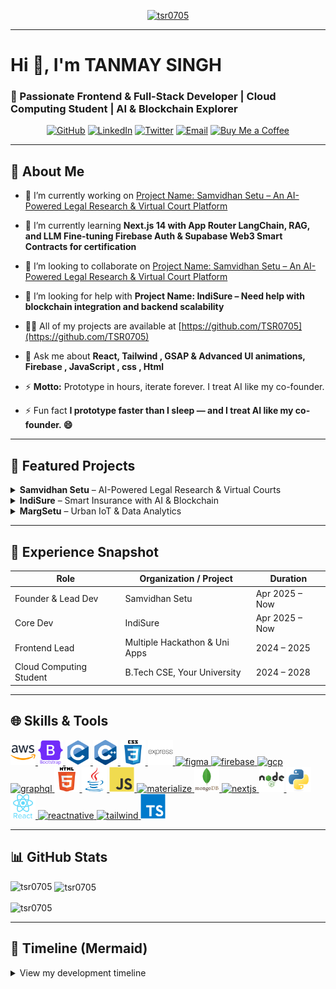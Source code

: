 <!-- PROFILE VIEWS & TROPHIES -->

<p align="center"> <a href="https://github.com/ryo-ma/github-profile-trophy"><img src="https://github-profile-trophy.vercel.app/?username=tsr0705" alt="tsr0705" /></a> </p>

---

 # Hi 👋, I'm **TANMAY SINGH**  
### 🚀 Passionate Frontend & Full-Stack Developer | Cloud Computing Student | AI & Blockchain Explorer

<p align="center">
  <a href="https://github.com/tsr0705"><img src="https://img.shields.io/badge/GitHub-TSR0705-181717?style=for-the-badge&logo=github" alt="GitHub" /></a>
  <a href="https://linkedin.com/in/tanmay-singh-28395b345/"><img src="https://img.shields.io/badge/LinkedIn-Tanmay%20Singh-0A66C2?style=for-the-badge&logo=linkedin" alt="LinkedIn" /></a>
  <a href="https://twitter.com/tanmaysinghra18"><img src="https://img.shields.io/badge/Twitter-@tanmaysinghra18-1DA1F2?style=for-the-badge&logo=twitter" alt="Twitter" /></a>
  <a href="mailto:tanmaysingh8246@gmail.com"><img src="https://img.shields.io/badge/Email-tanmaysingh8246@gmail.com-D14836?style=for-the-badge&logo=gmail" alt="Email" /></a>
  <a href="https://buymeacoffee.com/tanmaysingh"><img src="https://img.shields.io/badge/Buy%20Me%20a%20Coffee-☕-ff69b4?style=for-the-badge&logo=buymeacoffee" alt="Buy Me a Coffee" /></a>
</p>

---

## 🌟 About Me

- 🔭 I’m currently working on [Project Name: Samvidhan Setu – An AI-Powered Legal Research & Virtual Court Platform](https://github.com/TSR0705/INNOVERSE-SAMVIDHAN-SETU.git)

- 🌱 I’m currently learning **Next.js 14 with App Router LangChain, RAG, and LLM Fine-tuning Firebase Auth & Supabase Web3 Smart Contracts for certification**

- 👯 I’m looking to collaborate on [Project Name: Samvidhan Setu – An AI-Powered Legal Research & Virtual Court Platform](https://github.com/TSR0705/INNOVERSE-SAMVIDHAN-SETU.git)

- 🤝 I’m looking for help with **Project Name: IndiSure – Need help with blockchain integration and backend scalability**

- 👨‍💻 All of my projects are available at [https://github.com/TSR0705](https://github.com/TSR0705)

- 💬 Ask me about **React, Tailwind , GSAP & Advanced UI animations, Firebase , JavaScript , css , Html**

- ⚡ **Motto:** Prototype in hours, iterate forever. I treat AI like my co-founder.
- ⚡ Fun fact **I prototype faster than I sleep — and I treat AI like my co-founder. 😄**
---

## 🚀 Featured Projects

<details>
<summary><strong>Samvidhan Setu</strong> – AI-Powered Legal Research & Virtual Courts</summary>

- 🔗 **Repo:** https://github.com/TSR0705/INNOVERSE-SAMVIDHAN-SETU  
- 🛠 **Tech:** React · Next.js · FastAPI · LangChain · MongoDB Atlas · TailwindCSS  
- ⭐ **Highlights:** AI-driven case summarization, real-time courtroom UI, predictive outcome engine
</details>

<details>
<summary><strong>IndiSure</strong> – Smart Insurance with AI & Blockchain</summary>

- 🔗 **Repo:** https://github.com/TSR0705/INDISURE  
- 🛠 **Tech:** React Native · Node.js · Solidity (in progress) · Firebase · IPFS  
- ⭐ **Highlights:** ML-powered fraud detection, Ethereum smart-contract claims, real-time dashboard
</details>

<details>
<summary><strong>MargSetu</strong> – Urban IoT & Data Analytics</summary>

- 🔗 **Repo:** *(coming soon…)*  
- 🛠 **Tech:** IoT · Cloud Functions · GIS · Data Analytics  
- ⭐ **Highlights:** Traffic optimization via sensors, safety-alert heatmaps for planners
</details>

---

## 📄 Experience Snapshot

| Role                              | Organization / Project        | Duration        |
|-----------------------------------|-------------------------------|-----------------|
| Founder & Lead Dev                | Samvidhan Setu                | Apr 2025 – Now  |
| Core Dev                          | IndiSure                      | Apr 2025 – Now  |
| Frontend Lead                     | Multiple Hackathon & Uni Apps | 2024 – 2025     |
| Cloud Computing Student           | B.Tech CSE, Your University   | 2024 – 2028  |

---

## 🌐 Skills & Tools

<p align="center">
 <p align="left"> <a href="https://aws.amazon.com" target="_blank" rel="noreferrer"> <img src="https://raw.githubusercontent.com/devicons/devicon/master/icons/amazonwebservices/amazonwebservices-original-wordmark.svg" alt="aws" width="40" height="40"/> </a> <a href="https://getbootstrap.com" target="_blank" rel="noreferrer"> <img src="https://raw.githubusercontent.com/devicons/devicon/master/icons/bootstrap/bootstrap-plain-wordmark.svg" alt="bootstrap" width="40" height="40"/> </a> <a href="https://www.cprogramming.com/" target="_blank" rel="noreferrer"> <img src="https://raw.githubusercontent.com/devicons/devicon/master/icons/c/c-original.svg" alt="c" width="40" height="40"/> </a> <a href="https://www.w3schools.com/cpp/" target="_blank" rel="noreferrer"> <img src="https://raw.githubusercontent.com/devicons/devicon/master/icons/cplusplus/cplusplus-original.svg" alt="cplusplus" width="40" height="40"/> </a> <a href="https://www.w3schools.com/css/" target="_blank" rel="noreferrer"> <img src="https://raw.githubusercontent.com/devicons/devicon/master/icons/css3/css3-original-wordmark.svg" alt="css3" width="40" height="40"/> </a> <a href="https://expressjs.com" target="_blank" rel="noreferrer"> <img src="https://raw.githubusercontent.com/devicons/devicon/master/icons/express/express-original-wordmark.svg" alt="express" width="40" height="40"/> </a> <a href="https://www.figma.com/" target="_blank" rel="noreferrer"> <img src="https://www.vectorlogo.zone/logos/figma/figma-icon.svg" alt="figma" width="40" height="40"/> </a> <a href="https://firebase.google.com/" target="_blank" rel="noreferrer"> <img src="https://www.vectorlogo.zone/logos/firebase/firebase-icon.svg" alt="firebase" width="40" height="40"/> </a> <a href="https://cloud.google.com" target="_blank" rel="noreferrer"> <img src="https://www.vectorlogo.zone/logos/google_cloud/google_cloud-icon.svg" alt="gcp" width="40" height="40"/> </a> <a href="https://graphql.org" target="_blank" rel="noreferrer"> <img src="https://www.vectorlogo.zone/logos/graphql/graphql-icon.svg" alt="graphql" width="40" height="40"/> </a> <a href="https://www.w3.org/html/" target="_blank" rel="noreferrer"> <img src="https://raw.githubusercontent.com/devicons/devicon/master/icons/html5/html5-original-wordmark.svg" alt="html5" width="40" height="40"/> </a> <a href="https://www.java.com" target="_blank" rel="noreferrer"> <img src="https://raw.githubusercontent.com/devicons/devicon/master/icons/java/java-original.svg" alt="java" width="40" height="40"/> </a> <a href="https://developer.mozilla.org/en-US/docs/Web/JavaScript" target="_blank" rel="noreferrer"> <img src="https://raw.githubusercontent.com/devicons/devicon/master/icons/javascript/javascript-original.svg" alt="javascript" width="40" height="40"/> </a> <a href="https://materializecss.com/" target="_blank" rel="noreferrer"> <img src="https://raw.githubusercontent.com/prplx/svg-logos/5585531d45d294869c4eaab4d7cf2e9c167710a9/svg/materialize.svg" alt="materialize" width="40" height="40"/> </a> <a href="https://www.mongodb.com/" target="_blank" rel="noreferrer"> <img src="https://raw.githubusercontent.com/devicons/devicon/master/icons/mongodb/mongodb-original-wordmark.svg" alt="mongodb" width="40" height="40"/> </a> <a href="https://nextjs.org/" target="_blank" rel="noreferrer"> <img src="https://cdn.worldvectorlogo.com/logos/nextjs-2.svg" alt="nextjs" width="40" height="40"/> </a> <a href="https://nodejs.org" target="_blank" rel="noreferrer"> <img src="https://raw.githubusercontent.com/devicons/devicon/master/icons/nodejs/nodejs-original-wordmark.svg" alt="nodejs" width="40" height="40"/> </a> <a href="https://www.python.org" target="_blank" rel="noreferrer"> <img src="https://raw.githubusercontent.com/devicons/devicon/master/icons/python/python-original.svg" alt="python" width="40" height="40"/> </a> <a href="https://reactjs.org/" target="_blank" rel="noreferrer"> <img src="https://raw.githubusercontent.com/devicons/devicon/master/icons/react/react-original-wordmark.svg" alt="react" width="40" height="40"/> </a> <a href="https://reactnative.dev/" target="_blank" rel="noreferrer"> <img src="https://reactnative.dev/img/header_logo.svg" alt="reactnative" width="40" height="40"/> </a> <a href="https://tailwindcss.com/" target="_blank" rel="noreferrer"> <img src="https://www.vectorlogo.zone/logos/tailwindcss/tailwindcss-icon.svg" alt="tailwind" width="40" height="40"/> </a> <a href="https://www.typescriptlang.org/" target="_blank" rel="noreferrer"> <img src="https://raw.githubusercontent.com/devicons/devicon/master/icons/typescript/typescript-original.svg" alt="typescript" width="40" height="40"/> </a> </p>
</p>

---

## 📊 GitHub Stats

<p><img align="left" src="https://github-readme-stats.vercel.app/api/top-langs?username=tsr0705&show_icons=true&locale=en&layout=compact" alt="tsr0705" /></p>

<p>&nbsp;<img align="center" src="https://github-readme-stats.vercel.app/api?username=tsr0705&show_icons=true&locale=en" alt="tsr0705" /></p>

<p><img align="center" src="https://github-readme-streak-stats.herokuapp.com/?user=tsr0705&" alt="tsr0705" /></p>



---

## 📅 Timeline (Mermaid)

<details>
<summary>View my development timeline</summary>

```mermaid
gantt
    dateFormat  YYYY-MM-DD
    title       Tanmay’s Dev Journey
    section Projects
    Samvidhan Setu       :done,  sam, 2025-04-01, 90d
    IndiSure             :active, indi,2025-04-15, 60d
    MargSetu             :crit, mrg, 2025-06-01, 30d
    section Learning
    Next.js 14 & RAG     :done,  l1, 2025-03-01, 45d
    LLM Fine-Tuning      :active,  l2, 2025-04-15, 60d
